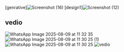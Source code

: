 [genrative]![Screenshot (16)](https://github.com/user-attachments/assets/2da21da3-f4ca-4f8f-a6d7-dfa1d25b7d67)
[design1]![Screenshot (12)]( )
## vedio 
![WhatsApp Image 2025-08-09 at 11 32 35](https://github.com/user-attachments/assets/c32c152f-38a6-45d4-a64d-e520a1cd060a)
![WhatsApp Image 2025-08-09 at 11 30 25 (1)](https://github.com/user-attachments/assets/1dff2272-5257-401d-9949-a464d4abc742)
![WhatsApp Image 2025-08-09 at 11 30 25](https://github.com/user-attachments/assets/c3f82349-b105-44f4-977e-e82ba8cf6d9b)
![vedio](https://github.com/user-attachments/assets/631605d8-b60f-4bc0-8ad4-69ed17900212)

